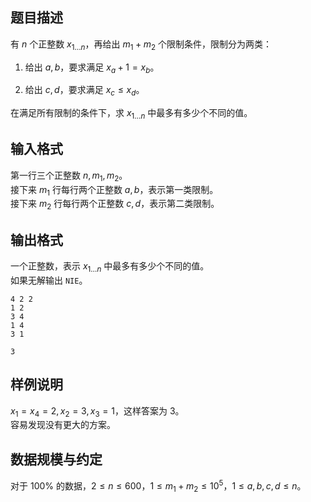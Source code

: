 ## 题目描述

有 $n$ 个正整数 $x_{1\dots n}$，再给出 $m_1+m_2$ 个限制条件，限制分为两类：

1. 给出 $a,b$，要求满足 $x_a+1=x_b$。

2. 给出 $c,d$，要求满足 $x_c\leq x_d$。

在满足所有限制的条件下，求 $x_{1\dots n}$ 中最多有多少个不同的值。

## 输入格式

第一行三个正整数 $n,m_1,m_2$。  
接下来 $m_1$ 行每行两个正整数 $a,b$，表示第一类限制。  
接下来 $m_2$ 行每行两个正整数 $c,d$，表示第二类限制。

## 输出格式

一个正整数，表示 $x_{1\dots n}$ 中最多有多少个不同的值。  
如果无解输出 `NIE`。

```input1
4 2 2
1 2
3 4
1 4
3 1
```

```output1
3
```

## 样例说明

$x_1=x_4=2,x_2=3,x_3=1$，这样答案为 $3$。  
容易发现没有更大的方案。

## 数据规模与约定

对于 $100\%$ 的数据，$2\leq n\leq 600$，$1\leq m_1+m_2\leq 10^5$，$1\leq a,b,c,d\leq n$。
